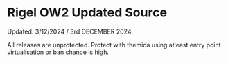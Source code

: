 # Rigel OW2 Updated Source
 Updated: 3/12/2024 / 3rd DECEMBER 2024

 All releases are unprotected.
 Protect with themida using atleast entry point virtualisation or ban chance is high.
